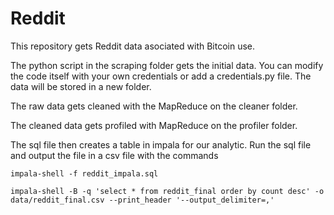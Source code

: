 # Reddit

This repository gets Reddit data asociated with Bitcoin use.

The python script in the scraping folder gets the initial data. You can modify the code itself with your own credentials or add a credentials.py file. The data will be stored in a new folder.

The raw data gets cleaned with the MapReduce on the cleaner folder. 

The cleaned data gets profiled with MapReduce on the profiler folder.

The sql file then creates a table in impala for our analytic.
Run the sql file and output the file in a csv file with the commands 
```
impala-shell -f reddit_impala.sql

impala-shell -B -q 'select * from reddit_final order by count desc' -o data/reddit_final.csv --print_header '--output_delimiter=,'
```


